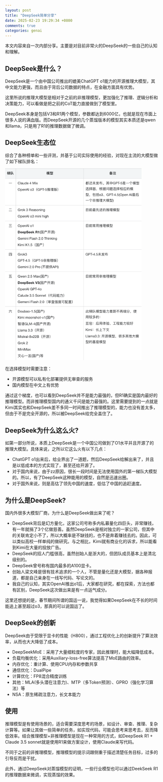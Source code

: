 ```yaml
---
layout: post
title: "DeepSeek简单分享"
date: 2025-02-23 19:29:34 +0800
comments: true
categories: genai
---
```


本文内容来自一次内部分享。主要是对目前非常火的DeepSeek的一些自己的认知和理解。

<!-- more -->

## DeepSeek是什么？

DeepSeek是一个由中国公司推出的媲美ChatGPT o1能力的开源推理大模型，其中文能力更强，而且由于背后公司数据的特点，在金融方面具有优势。

这里所说的推理大模型是相对于之前的非推理模型，更加强化了推理、逻辑分析和决策能力，可以看做是把之前的CoT能力直接做到了模型里。

DeepSeek本身是包括V3和R1两个模型，参数都达到6000亿，也就是现在市面上很多人说的满血版。而DeepSeek开源的几个蒸馏版本的模型其实本质还是qwen和llama，只是用了R1的推理数据做了微调。

## DeepSeek生态位

综合了各种榜单和一些评测，并基于公司实际使用的经验，对现在主流的大模型做了如下梯队排名：

<img src="/post_images/deepseek/dp_rank.png" width="450"/>

在选择模型时需要注意：

- 开源模型可以私有化部署提供无审查的服务
- 国内模型在中文上有优势

通过这个梯度，也可以看到DeepSeek并不是能力最强的，但R1确实是国内最好的推理模型。而非推理模型国内的通义千问是能力最强的。这里需要提到的一点就是Kimi其实也和DeepSeek差不多同一时间推出了推理模型的，能力也没有差太多，但由于不是完全开源的，所以被DeepSeek给完全盖住了。

## DeepSeek为什么这么火?

如第一部分所说，本质上DeepSeek是一个中国公司做到了O1水平并且开源了的推理大模型。具体来说，之所以它这么火有以下几点：

- ChatGPT o1出来后，给业界出了一道题，然后DeepSeek给解出来了，并且是以低成本的方式实现了，甚至还给开源了。
- 对于国内来说，由于zz原因，很长一段时间是无法使用国外的第一梯队大模型的。所以，有了DeepSeek这种能用的模型，自然是迅速出圈。
- 对于国外来说，则是高估了领先中国的速度，低估了中国的追赶速度。


## 为什么是DeepSeek?

国内外很多大模型厂商，为什么是DeepSeek做出来了呢？

- DeepSeek背后是幻方量化，这家公司号称多内私募量化四巨头，非常赚钱，有一年就捐了3个亿做慈善。虽然DeepSeek是相对独立的一家公司，但其中的关联肯定小不了，所以大概率是不缺钱的，也不是奔着赚钱去的。因此，可以类似高校一样单纯的做研究。与之相比，Kimi就有商业化的诉求，所以能看到Kimi在大量的投放广告。
- DeepSeek的招人门槛很高，虽然创始人是浙大的，但团队成员基本上是清北级别的。
- DeepSeek曾号称有国内最多的A100显卡。
- 创始人梁文峰是很有技术追求的一个人，不管是量化还是大模型，据各种报道，都是自己亲身在一线写代码、写论文的。
- 我自己的认知，其实OpenAI推出o1后，大家都在研究，都在探索，方法也都有区别，DeepSeek这次做出来是有一点运气成分。


这里还想提的是，春节期间所谓的国运一说，我觉得如果DeepSeek在不长的时间能追上甚至超过o3，那真的可以说国运了。

## DeepSeek的创新

DeepSeek由于受限于显卡的性能（H800），通过工程优化上的创新提升了算法效率，从而也大大降低了成本。

- DeepSeekMoE：采用了大量细粒度的专家，因此推理时，能大幅降低成本。
- 负载均衡优化：采用Auxiliary-loss-free算法提高了MoE路由的效率。
- 内存优化：重计算、使用CPU内存和参数共享
- 通信优化：DualPipe
- 计算优化：FP8混合精度训练
- 其他：MLA(多头潜在注意力)、MTP（多Token预测）、GPRO（强化学习算法）等
- NSA：原生稀疏注意力，长文本能力

## 使用

推理模型是有使用场景的，适合需要深度思考的场景，如设计、审查、推理、复杂计算等。如果让其做一些简单的任务，如实现代码，可能会思考来思考去，反而降低效率。结合推理模型+非推理模型是现在一种常用的方式，如DeepSeek R1 + Claude 3.5 sonnet就是使用R1来做方案设计，使用Claude来写代码。

不同于之前的非推理模型，推理模型的提示词跟侧重于描述清楚任务目标，过多的引导反而是干扰。

此外，通过DeepSeek对蒸馏模型的证明，一些行业模型也可以通过DeekSeek R1的推理数据来微调，实现蒸馏的效果。